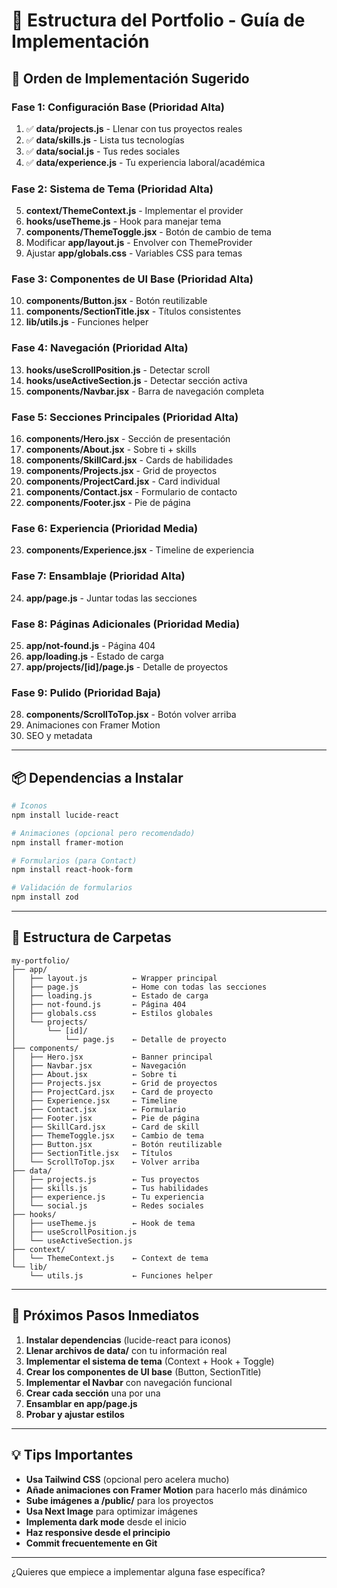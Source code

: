 # 📁 Estructura del Portfolio - Guía de Implementación

## 🎯 Orden de Implementación Sugerido

### **Fase 1: Configuración Base (Prioridad Alta)**
1. ✅ **data/projects.js** - Llenar con tus proyectos reales
2. ✅ **data/skills.js** - Lista tus tecnologías
3. ✅ **data/social.js** - Tus redes sociales
4. ✅ **data/experience.js** - Tu experiencia laboral/académica

### **Fase 2: Sistema de Tema (Prioridad Alta)**
5. **context/ThemeContext.js** - Implementar el provider
6. **hooks/useTheme.js** - Hook para manejar tema
7. **components/ThemeToggle.jsx** - Botón de cambio de tema
8. Modificar **app/layout.js** - Envolver con ThemeProvider
9. Ajustar **app/globals.css** - Variables CSS para temas

### **Fase 3: Componentes de UI Base (Prioridad Alta)**
10. **components/Button.jsx** - Botón reutilizable
11. **components/SectionTitle.jsx** - Títulos consistentes
12. **lib/utils.js** - Funciones helper

### **Fase 4: Navegación (Prioridad Alta)**
13. **hooks/useScrollPosition.js** - Detectar scroll
14. **hooks/useActiveSection.js** - Detectar sección activa
15. **components/Navbar.jsx** - Barra de navegación completa

### **Fase 5: Secciones Principales (Prioridad Alta)**
16. **components/Hero.jsx** - Sección de presentación
17. **components/About.jsx** - Sobre ti + skills
18. **components/SkillCard.jsx** - Cards de habilidades
19. **components/Projects.jsx** - Grid de proyectos
20. **components/ProjectCard.jsx** - Card individual
21. **components/Contact.jsx** - Formulario de contacto
22. **components/Footer.jsx** - Pie de página

### **Fase 6: Experiencia (Prioridad Media)**
23. **components/Experience.jsx** - Timeline de experiencia

### **Fase 7: Ensamblaje (Prioridad Alta)**
24. **app/page.js** - Juntar todas las secciones

### **Fase 8: Páginas Adicionales (Prioridad Media)**
25. **app/not-found.js** - Página 404
26. **app/loading.js** - Estado de carga
27. **app/projects/[id]/page.js** - Detalle de proyectos

### **Fase 9: Pulido (Prioridad Baja)**
28. **components/ScrollToTop.jsx** - Botón volver arriba
29. Animaciones con Framer Motion
30. SEO y metadata

---

## 📦 Dependencias a Instalar

```bash
# Iconos
npm install lucide-react

# Animaciones (opcional pero recomendado)
npm install framer-motion

# Formularios (para Contact)
npm install react-hook-form

# Validación de formularios
npm install zod
```

---

## 🎨 Estructura de Carpetas

```
my-portfolio/
├── app/
│   ├── layout.js          ← Wrapper principal
│   ├── page.js            ← Home con todas las secciones
│   ├── loading.js         ← Estado de carga
│   ├── not-found.js       ← Página 404
│   ├── globals.css        ← Estilos globales
│   └── projects/
│       └── [id]/
│           └── page.js    ← Detalle de proyecto
├── components/
│   ├── Hero.jsx           ← Banner principal
│   ├── Navbar.jsx         ← Navegación
│   ├── About.jsx          ← Sobre ti
│   ├── Projects.jsx       ← Grid de proyectos
│   ├── ProjectCard.jsx    ← Card de proyecto
│   ├── Experience.jsx     ← Timeline
│   ├── Contact.jsx        ← Formulario
│   ├── Footer.jsx         ← Pie de página
│   ├── SkillCard.jsx      ← Card de skill
│   ├── ThemeToggle.jsx    ← Cambio de tema
│   ├── Button.jsx         ← Botón reutilizable
│   ├── SectionTitle.jsx   ← Títulos
│   └── ScrollToTop.jsx    ← Volver arriba
├── data/
│   ├── projects.js        ← Tus proyectos
│   ├── skills.js          ← Tus habilidades
│   ├── experience.js      ← Tu experiencia
│   └── social.js          ← Redes sociales
├── hooks/
│   ├── useTheme.js        ← Hook de tema
│   ├── useScrollPosition.js
│   └── useActiveSection.js
├── context/
│   └── ThemeContext.js    ← Context de tema
└── lib/
    └── utils.js           ← Funciones helper
```

---

## 🚀 Próximos Pasos Inmediatos

1. **Instalar dependencias** (lucide-react para iconos)
2. **Llenar archivos de data/** con tu información real
3. **Implementar el sistema de tema** (Context + Hook + Toggle)
4. **Crear los componentes de UI base** (Button, SectionTitle)
5. **Implementar el Navbar** con navegación funcional
6. **Crear cada sección** una por una
7. **Ensamblar en app/page.js**
8. **Probar y ajustar estilos**

---

## 💡 Tips Importantes

- **Usa Tailwind CSS** (opcional pero acelera mucho)
- **Añade animaciones con Framer Motion** para hacerlo más dinámico
- **Sube imágenes a /public/** para los proyectos
- **Usa Next Image** para optimizar imágenes
- **Implementa dark mode** desde el inicio
- **Haz responsive desde el principio**
- **Commit frecuentemente en Git**

---

¿Quieres que empiece a implementar alguna fase específica?
